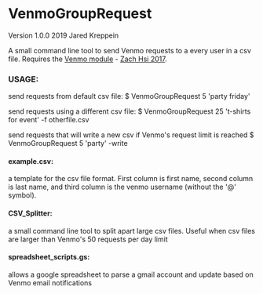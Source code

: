 # VenmoGroupRequest
Version 1.0.0
2019 Jared Kreppein


A small command line tool to send Venmo requests to a every user in a csv file.
Requires the [Venmo module](https://pypi.org/project/venmo) - [Zach Hsi 2017](https://github.com/zackhsi).


### USAGE:
send requests from default csv file:
    $ VenmoGroupRequest 5 'party friday'

send requests using a different csv file:
    $ VenmoGroupRequest 25 't-shirts for event' -f otherfile.csv

send requests that will write a new csv if Venmo's request limit is reached
    $ VenmoGroupRequest 5 'party' -write
    
    
#### example.csv:
a template for the csv file format. First column is first name, second column is last name, and third column is the venmo username (without the '@' symbol).


#### CSV_Splitter:
a small command line tool to split apart large csv files. Useful when csv files are larger than Venmo's 50 requests per day limit


#### spreadsheet_scripts.gs:
allows a google spreadsheet to parse a gmail account and update based on Venmo email notifications
